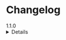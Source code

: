 # Changelog

<summary> 1.1.0
  <details>
    >Removed Starfrost
    >
    >Added Sunhelm
    >
    
  </details>
</summary>
